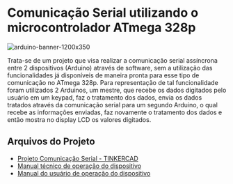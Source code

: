 # Comunicação Serial utilizando o microcontrolador ATmega 328p

![arduino-banner-1200x350](https://user-images.githubusercontent.com/44483048/197375582-16c7b12e-6f1f-4324-b75e-05b6cb0d2157.jpg)

Trata-se de um projeto que visa realizar a comunicação serial assíncrona entre 2 dispositivos (Arduino) através de software, sem a utilização das funcionalidades já disponíveis de maneira pronta para esse tipo de comunicação no ATmega 328p.
Para representação de tal funcionalidade foram utilizados 2 Arduinos, um mestre, que recebe os dados digitados pelo usuário em um keypad, faz o tratamento dos dados, envia os dados tratados através da comunicação serial para um segundo Arduino, o qual recebe as informações enviadas, faz novamente o tratamento dos dados e então mostra no display LCD os valores digitados.

## Arquivos do Projeto
<ul dir="auto"><li><a href="https://www.tinkercad.com/things/4HOoJ0JbaR2">Projeto Comunicação Serial - TINKERCAD</a></li>
<li><a href="https://github.com/ProlRayder/ATmega-328p/files/9996080/manual-tecnico.pdf">Manual técnico de operação do dispositivo</a></li>
<li><a href="https://github.com/ProlRayder/ATmega-328p/files/9996070/Manual-de-usuario-de-operacao-Arduino.pdf">Manual do usuário de operação do dispositivo</a></li></ul></ul>
